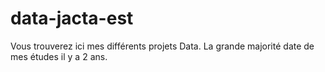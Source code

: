 # data-jacta-est
Vous trouverez ici mes différents projets Data. La grande majorité date de mes études il y a 2 ans.
